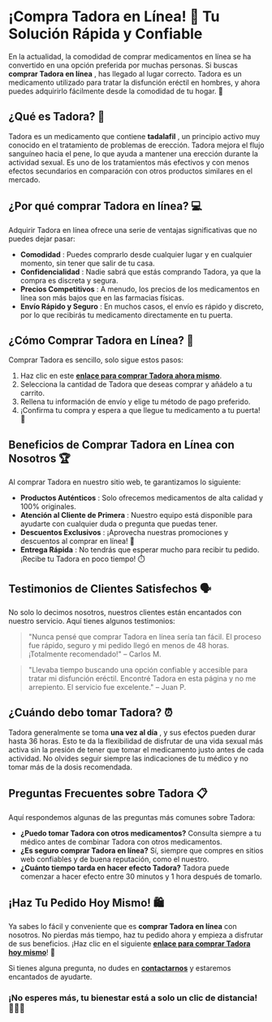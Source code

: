 # ¡Compra Tadora en Línea! 💊 Tu Solución Rápida y Confiable

En la actualidad, la comodidad de comprar medicamentos en línea se ha convertido en una opción preferida por muchas personas. Si buscas **comprar Tadora en línea** , has llegado al lugar correcto. Tadora es un medicamento utilizado para tratar la disfunción eréctil en hombres, y ahora puedes adquirirlo fácilmente desde la comodidad de tu hogar. 🚀

## ¿Qué es Tadora? 🤔

Tadora es un medicamento que contiene **tadalafil** , un principio activo muy conocido en el tratamiento de problemas de erección. Tadora mejora el flujo sanguíneo hacia el pene, lo que ayuda a mantener una erección durante la actividad sexual. Es uno de los tratamientos más efectivos y con menos efectos secundarios en comparación con otros productos similares en el mercado.

## ¿Por qué comprar Tadora en línea? 💻

Adquirir Tadora en línea ofrece una serie de ventajas significativas que no puedes dejar pasar:

- **Comodidad** : Puedes comprarlo desde cualquier lugar y en cualquier momento, sin tener que salir de tu casa.
- **Confidencialidad** : Nadie sabrá que estás comprando Tadora, ya que la compra es discreta y segura.
- **Precios Competitivos** : A menudo, los precios de los medicamentos en línea son más bajos que en las farmacias físicas.
- **Envío Rápido y Seguro** : En muchos casos, el envío es rápido y discreto, por lo que recibirás tu medicamento directamente en tu puerta.

## ¿Cómo Comprar Tadora en Línea? 🛒

Comprar Tadora es sencillo, solo sigue estos pasos:

1. Haz clic en este [**enlace para comprar Tadora ahora mismo**](https://tinyurl.com/buytadora).
2. Selecciona la cantidad de Tadora que deseas comprar y añádelo a tu carrito.
3. Rellena tu información de envío y elige tu método de pago preferido.
4. ¡Confirma tu compra y espera a que llegue tu medicamento a tu puerta! 🚚

## Beneficios de Comprar Tadora en Línea con Nosotros 🏆

Al comprar Tadora en nuestro sitio web, te garantizamos lo siguiente:

- **Productos Auténticos** : Solo ofrecemos medicamentos de alta calidad y 100% originales.
- **Atención al Cliente de Primera** : Nuestro equipo está disponible para ayudarte con cualquier duda o pregunta que puedas tener.
- **Descuentos Exclusivos** : ¡Aprovecha nuestras promociones y descuentos al comprar en línea! 🎉
- **Entrega Rápida** : No tendrás que esperar mucho para recibir tu pedido. ¡Recibe tu Tadora en poco tiempo! ⏱️

## Testimonios de Clientes Satisfechos 🗣️

No solo lo decimos nosotros, nuestros clientes están encantados con nuestro servicio. Aquí tienes algunos testimonios:

> "Nunca pensé que comprar Tadora en línea sería tan fácil. El proceso fue rápido, seguro y mi pedido llegó en menos de 48 horas. ¡Totalmente recomendado!" – Carlos M.

> "Llevaba tiempo buscando una opción confiable y accesible para tratar mi disfunción eréctil. Encontré Tadora en esta página y no me arrepiento. El servicio fue excelente." – Juan P.

## ¿Cuándo debo tomar Tadora? ⏰

Tadora generalmente se toma **una vez al día** , y sus efectos pueden durar hasta 36 horas. Esto te da la flexibilidad de disfrutar de una vida sexual más activa sin la presión de tener que tomar el medicamento justo antes de cada actividad. No olvides seguir siempre las indicaciones de tu médico y no tomar más de la dosis recomendada.

## Preguntas Frecuentes sobre Tadora 📋

Aquí respondemos algunas de las preguntas más comunes sobre Tadora:

- **¿Puedo tomar Tadora con otros medicamentos?** Consulta siempre a tu médico antes de combinar Tadora con otros medicamentos.
- **¿Es seguro comprar Tadora en línea?** Sí, siempre que compres en sitios web confiables y de buena reputación, como el nuestro.
- **¿Cuánto tiempo tarda en hacer efecto Tadora?** Tadora puede comenzar a hacer efecto entre 30 minutos y 1 hora después de tomarlo.

## ¡Haz Tu Pedido Hoy Mismo! 🛍️

Ya sabes lo fácil y conveniente que es **comprar Tadora en línea** con nosotros. No pierdas más tiempo, haz tu pedido ahora y empieza a disfrutar de sus beneficios. ¡Haz clic en el siguiente [**enlace para comprar Tadora hoy mismo**](https://tinyurl.com/buytadora)! 🌟

Si tienes alguna pregunta, no dudes en [**contactarnos**](https://tinyurl.com/buytadora) y estaremos encantados de ayudarte.

### ¡No esperes más, tu bienestar está a solo un clic de distancia! 🏃‍♂️💨
